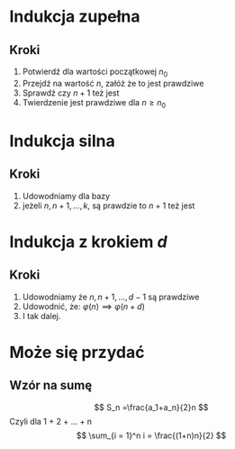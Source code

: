 # Indukcja zupełna
## Kroki
1. Potwierdź dla wartości początkowej $n_{0}$
2. Przejdź na wartość $n$, załóż że to jest prawdziwe
3. Sprawdź czy $n+1$ też jest
4. Twierdzenie jest prawdziwe dla $n \geq n_{0}$ 
# Indukcja silna
## Kroki
1. Udowodniamy dla bazy
2. jeżeli $n, n+1, \dots , k$, są prawdzie to $n+1$ też jest
# Indukcja z krokiem $d$
## Kroki
1. Udowodniamy że $n, n+1, \dots, d-1$ są prawdziwe
2.  Udowodnić, że: $\varphi(n) \implies \varphi(n+d)$ 
3. I tak dalej.


# Może się przydać
## Wzór na sumę
$$
S_n =\frac{a_1+a_n}{2}n
$$
Czyli dla 1 + 2 + ... + n
$$
\sum_{i = 1}^n i = \frac{(1+n)n}{2}
$$